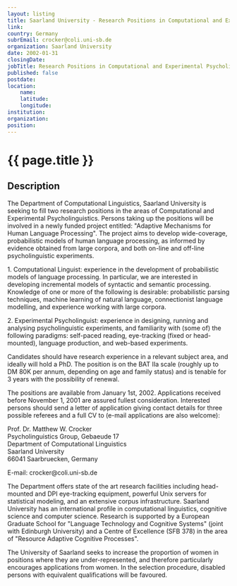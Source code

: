 ```yaml
---
layout: listing
title: Saarland University - Research Positions in Computational and Experimental Psycholinguistics
link:
country: Germany
subrEmail: crocker@coli.uni-sb.de
organization: Saarland University 
date: 2002-01-31
closingDate: 
jobTitle: Research Positions in Computational and Experimental Psycholinguistics
published: false
postdate:
location:
    name: 
    latitude: 
    longitude: 
institution: 
organization: 
position: 
--- 
```



# {{ page.title }}

## Description


<p>The Department of Computational Linguistics, Saarland University is seeking to fill two research positions in the areas of Computational and Experimental Psycholinguistics. Persons taking up the positions will be involved in a newly funded project entitled: "Adaptive Mechanisms for Human Language Processing". The project aims to develop wide-coverage, probabilistic models of human language processing, as informed by evidence obtained from large corpora, and both on-line and off-line psycholinguistic experiments.</p>
</p>
<p>1. Computational Linguist: experience in the development of probabilistic models of language processing. In particular, we are interested in developing incremental models of syntactic and semantic processing. Knowledge of one or more of the following is desirable: probabilistic parsing techniques, machine learning of natural language, connectionist language modelling, and experience working with large corpora.</p>
</p>
<p>2. Experimental Psycholinguist: experience in designing, running and analysing psycholinguistic experiments, and familiarity with (some of) the following paradigms: self-paced reading, eye-tracking (fixed or head-mounted), language production, and web-based experiments.</p>
</p>
<p>Candidates should have research experience in a relevant subject area, and ideally will hold a PhD. The position is on the BAT IIa scale (roughly up to DM 80K per annum, depending on age and family status) and is tenable for 3 years with the possibility of renewal.</p>
</p>
<p>The positions are available from January 1st, 2002.  Applications received before November 1, 2001 are assured fullest consideration. Interested persons should send a letter of application giving contact details for three possible referees and a full CV to (e-mail applications are also welcome):</p>
</p>
<p>Prof. Dr. Matthew W. Crocker<BR> 
Psycholinguistics Group, Gebaeude 17 <BR> 
Department of Computational Linguistics <BR>
Saarland University <BR>
66041 Saarbruecken, Germany</p>
</p>
<p>E-mail: crocker@coli.uni-sb.de</p>
</p>
<p>The Department offers state of the art research facilities including head-mounted and DPI eye-tracking equipment, powerful Unix servers for statistical modeling, and an extensive corpus infrastructure. Saarland University has an international profile in computational linguistics, cognitive science and computer science. Research is supported by a European Graduate School for "Language Technology and Cognitive Systems" (joint with Edinburgh University) and a Centre of Excellence (SFB 378) in the area of "Resource Adaptive Cognitive Processes".</p>
</p>
<p>The University of Saarland seeks to increase the proportion of women in positions where they are under-represented, and therefore particularly encourages applications from women. In the selection procedure, disabled persons with equivalent qualifications will be favoured.</p>

